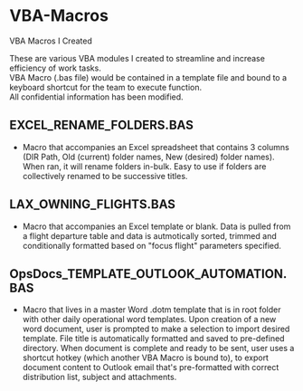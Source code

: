 # VBA-Macros
VBA Macros I Created

These are various VBA modules I created to streamline and increase efficiency of work tasks.   
VBA Macro (.bas file) would be contained in a template file and bound to a keyboard shortcut for the team to execute function.  
All confidential information has been modified.

## EXCEL_RENAME_FOLDERS.BAS
* Macro that accompanies an Excel spreadsheet that contains 3 columns (DIR Path, Old (current) folder names, New (desired) folder names).  When ran, it will rename folders in-bulk.  Easy to use if folders are collectively renamed to be successive titles.

## LAX_OWNING_FLIGHTS.BAS
* Macro that accompanies an Excel template or blank.  Data is pulled from a flight departure table and data is autmotically sorted, trimmed and conditionally formatted based on "focus flight" parameters specified.

## OpsDocs_TEMPLATE_OUTLOOK_AUTOMATION.BAS
* Macro that lives in a master Word .dotm template that is in root folder with other daily operational word templates.  Upon creation of a new word document, user is prompted to make a selection to import desired template.  File title is automatically formatted and saved to pre-defined directory.  When document is complete and ready to be sent, user uses a shortcut hotkey (which another VBA Macro is bound to), to export document content to Outlook email that's pre-formatted with correct distribution list, subject and attachments.
